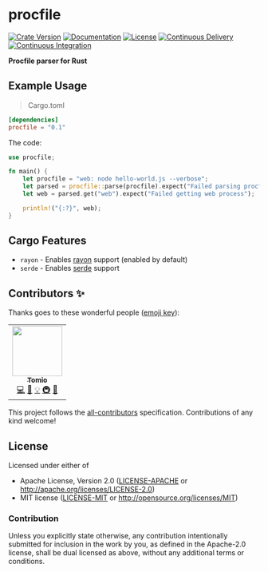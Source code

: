 # procfile

[![Crate Version](https://img.shields.io/crates/v/procfile)](https://crates.io/crates/procfile)
[![Documentation](https://docs.rs/procfile/badge.svg)](https://docs.rs/procfile)
[![License](https://img.shields.io/crates/l/procfile.svg)](./LICENSE-APACHE)
[![Continuous Delivery](https://github.com/devtomio/procfile/actions/workflows/continuous-delivery.yml/badge.svg)](https://github.com/devtomio/procfile/actions/workflows/continuous-delivery.yml)
[![Continuous Integration](https://github.com/devtomio/procfile/actions/workflows/continuous-integration.yml/badge.svg)](https://github.com/devtomio/procfile/actions/workflows/continuous-integration.yml)

**Procfile parser for Rust**

## Example Usage

> Cargo.toml

```toml
[dependencies]
procfile = "0.1"
```

The code:

```rust
use procfile;

fn main() {
    let procfile = "web: node hello-world.js --verbose";
    let parsed = procfile::parse(procfile).expect("Failed parsing procfile");
    let web = parsed.get("web").expect("Failed getting web process");

    println!("{:?}", web);
}
```

## Cargo Features

- `rayon` - Enables [rayon](https://github.com/rayon-rs/rayon) support (enabled by default)
- `serde` - Enables [serde](https://serde.rs) support

## Contributors ✨

Thanks goes to these wonderful people ([emoji key](https://allcontributors.org/docs/en/emoji-key)):

<!-- ALL-CONTRIBUTORS-LIST:START - Do not remove or modify this section -->
<!-- prettier-ignore-start -->
<!-- markdownlint-disable -->
<table>
  <tr>
    <td align="center"><a href="https://tomio.fun/"><img src="https://avatars.githubusercontent.com/u/75403863?v=4?s=100" width="100px;" alt=""/><br /><sub><b>Tomio</b></sub></a><br /><a href="https://github.com/devtomio/procfile/commits?author=devtomio" title="Code">💻</a> <a href="https://github.com/devtomio/procfile/commits?author=devtomio" title="Documentation">📖</a> <a href="#example-devtomio" title="Examples">💡</a> <a href="#infra-devtomio" title="Infrastructure (Hosting, Build-Tools, etc)">🚇</a> <a href="#maintenance-devtomio" title="Maintenance">🚧</a></td>
  </tr>
</table>

<!-- markdownlint-restore -->
<!-- prettier-ignore-end -->

<!-- ALL-CONTRIBUTORS-LIST:END -->

This project follows the [all-contributors](https://github.com/all-contributors/all-contributors) specification. Contributions of any kind welcome!

## License

Licensed under either of

- Apache License, Version 2.0 ([LICENSE-APACHE](LICENSE-APACHE) or http://apache.org/licenses/LICENSE-2.0)
- MIT license ([LICENSE-MIT](LICENSE-MIT) or http://opensource.org/licenses/MIT)

### Contribution

Unless you explicitly state otherwise, any contribution intentionally submitted
for inclusion in the work by you, as defined in the Apache-2.0 license, shall
be dual licensed as above, without any additional terms or conditions.
